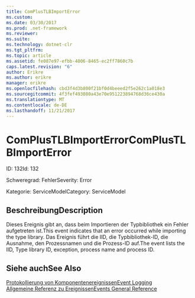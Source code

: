 ```yaml
---
title: ComPlusTLBImportError
ms.custom: 
ms.date: 03/30/2017
ms.prod: .net-framework
ms.reviewer: 
ms.suite: 
ms.technology: dotnet-clr
ms.tgt_pltfrm: 
ms.topic: article
ms.assetid: fe087e97-efbb-4006-8465-ec2ff7860c7b
caps.latest.revision: "6"
author: Erikre
ms.author: erikre
manager: erikre
ms.openlocfilehash: cbd3f4d3b800f21bf0d4beeed2f5e262c1a018e3
ms.sourcegitcommit: 4f3fef493080a43e70e951223894768d36ce430a
ms.translationtype: MT
ms.contentlocale: de-DE
ms.lasthandoff: 11/21/2017
---
```

# <a name="complustlbimporterror"></a><span data-ttu-id="b8003-102">ComPlusTLBImportError</span><span class="sxs-lookup"><span data-stu-id="b8003-102">ComPlusTLBImportError</span></span>
<span data-ttu-id="b8003-103">ID: 132</span><span class="sxs-lookup"><span data-stu-id="b8003-103">Id: 132</span></span>  
  
 <span data-ttu-id="b8003-104">Schweregrad: Fehler</span><span class="sxs-lookup"><span data-stu-id="b8003-104">Severity: Error</span></span>  
  
 <span data-ttu-id="b8003-105">Kategorie: ServiceModel</span><span class="sxs-lookup"><span data-stu-id="b8003-105">Category: ServiceModel</span></span>  
  
## <a name="description"></a><span data-ttu-id="b8003-106">Beschreibung</span><span class="sxs-lookup"><span data-stu-id="b8003-106">Description</span></span>  
 <span data-ttu-id="b8003-107">Dieses Ereignis gibt an, dass beim Importieren der Typbibliothek ein Fehler aufgetreten ist.</span><span class="sxs-lookup"><span data-stu-id="b8003-107">This event indicates that an error occurred while importing the type library.</span></span> <span data-ttu-id="b8003-108">Das Ereignis führt die IID, die Typbibliothek-ID, die Ausnahme, den Prozessnamen und die Prozess-ID auf.</span><span class="sxs-lookup"><span data-stu-id="b8003-108">The event lists the IID, Type library ID, exception, process name and process ID.</span></span>  
  
## <a name="see-also"></a><span data-ttu-id="b8003-109">Siehe auch</span><span class="sxs-lookup"><span data-stu-id="b8003-109">See Also</span></span>  
 [<span data-ttu-id="b8003-110">Protokollierung von Komponentenereignissen</span><span class="sxs-lookup"><span data-stu-id="b8003-110">Event Logging</span></span>](../../../../../docs/framework/wcf/diagnostics/event-logging/index.md)  
 [<span data-ttu-id="b8003-111">Allgemeine Referenz zu Ereignissen</span><span class="sxs-lookup"><span data-stu-id="b8003-111">Events General Reference</span></span>](../../../../../docs/framework/wcf/diagnostics/event-logging/events-general-reference.md)
